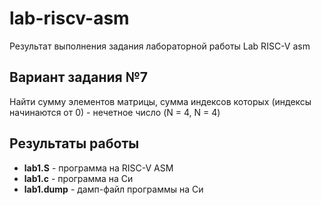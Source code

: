 # lab-riscv-asm

Результат выполнения задания лабораторной работы Lab RISC-V asm

Вариант задания №7
--------------- 
Найти сумму элементов матрицы, сумма индексов которых (индексы начинаются от 0) - нечетное число (N = 4, N = 4)


## Результаты работы

* **lab1.S** - программа на RISC-V ASM
* **lab1.c** - программа на Си
* **lab1.dump** - дамп-файл программы на Си

